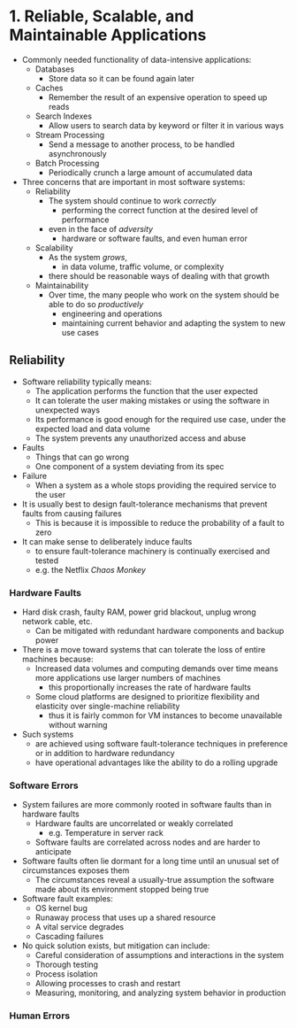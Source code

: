 # 1. Reliable, Scalable, and Maintainable Applications
- Commonly needed functionality of data-intensive applications:
  - Databases
    - Store data so it can be found again later
  - Caches
    - Remember the result of an expensive operation to speed up reads
  - Search Indexes
    - Allow users to search data by keyword or filter it in various ways
  - Stream Processing
    - Send a message to another process, to be handled asynchronously
  - Batch Processing
    - Periodically crunch a large amount of accumulated data
- Three concerns that are important in most software systems:
  - Reliability
    - The system should continue to work _correctly_ 
      - performing the correct function at the desired level of performance 
    - even in the face of _adversity_
      - hardware or software faults, and even human error
  - Scalability
    - As the system _grows_,
      - in data volume, traffic volume, or complexity
    - there should be reasonable ways of dealing with that growth
  - Maintainability
    - Over time, the many people who work on the system should be able to do so _productively_
      - engineering and operations
      - maintaining current behavior and adapting the system to new use cases
## Reliability
- Software reliability typically means:
  - The application performs the function that the user expected
  - It can tolerate the user making mistakes or using the software in unexpected ways
  - Its performance is good enough for the required use case, under the expected load and data volume
  - The system prevents any unauthorized access and abuse
- Faults
  - Things that can go wrong
  - One component of a system deviating from its spec
- Failure
  - When a system as a whole stops providing the required service to the user
- It is usually best to design fault-tolerance mechanisms that prevent faults from causing failures
  - This is because it is impossible to reduce the probability of a fault to zero
- It can make sense to deliberately induce faults 
  - to ensure fault-tolerance machinery is continually exercised and tested
  - e.g. the Netflix _Chaos Monkey_
### Hardware Faults
- Hard disk crash, faulty RAM, power grid blackout, unplug wrong network cable, etc.
  - Can be mitigated with redundant hardware components and backup power
- There is a move toward systems that can tolerate the loss of entire machines because:
  - Increased data volumes and computing demands over time means more applications use larger numbers of machines 
    - this proportionally increases the rate of hardware faults
  - Some cloud platforms are designed to prioritize flexibility and elasticity over single-machine reliability
    - thus it is fairly common for VM instances to become unavailable without warning
- Such systems
  - are achieved using software fault-tolerance techniques in preference or in addition to hardware redundancy
  - have operational advantages like the ability to do a rolling upgrade
### Software Errors
- System failures are more commonly rooted in software faults than in hardware faults
  - Hardware faults are uncorrelated or weakly correlated
    - e.g. Temperature in server rack
  - Software faults are correlated across nodes and are harder to anticipate
- Software faults often lie dormant for a long time until an unusual set of circumstances exposes them
  - The circumstances reveal a usually-true assumption the software made about its environment stopped being true
- Software fault examples:
    - OS kernel bug
    - Runaway process that uses up a shared resource
    - A vital service degrades
    - Cascading failures
- No quick solution exists, but mitigation can include:
  - Careful consideration of assumptions and interactions in the system
  - Thorough testing
  - Process isolation
  - Allowing processes to crash and restart
  - Measuring, monitoring, and analyzing system behavior in production
### Human Errors
